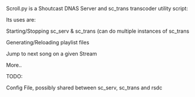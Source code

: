 Scroll.py is a Shoutcast DNAS Server and sc_trans transcoder utility script:

Its uses are:

Starting/Stopping sc_serv & sc_trans (can do multiple instances of sc_trans

Generating/Reloading playlist files

Jump to next song on a given Stream

More..


TODO:

Config File, possibly shared between sc_serv, sc_trans and rsdc
